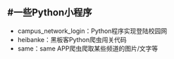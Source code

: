 #一些Python小程序
---
- campus_network_login：Python程序实现登陆校园网
- heibanke：黑板客Python爬虫闯关代码
- same：same APP爬虫爬取某些频道的图片/文字等
